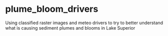 # plume_bloom_drivers
Using classified raster images and meteo drivers to try to better understand what is causing sediment plumes and blooms in Lake Superior
